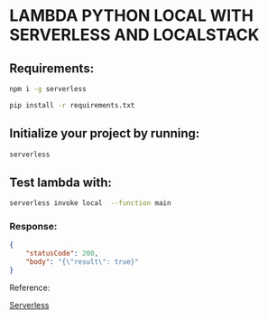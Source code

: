 # LAMBDA PYTHON LOCAL WITH SERVERLESS AND LOCALSTACK


## Requirements:
```sh
npm i -g serverless
```

```sh
pip install -r requirements.txt

```
## Initialize your project by running:

```sh
serverless
```


## Test lambda with:
```sh
serverless invoke local  --function main
```

### Response: 
```json
{
    "statusCode": 200,
    "body": "{\"result\": true}"
}
```

Reference:

[Serverless](https://www.serverless.com/plugins/serverless-localstack)